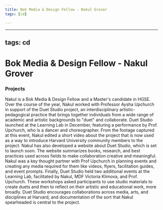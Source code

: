 ```yaml
---
title: Bok Media & Design Fellow - Nakul Grover
tags: [cd]

---
```


---
tags: cd
---
# Bok Media & Design Fellow - Nakul Grover

### Projects
Nakul is a Bok Media & Design Fellow and a Master's candidate in HGSE. Over the course of the year, Nakul worked with Professor Aysha Upchurch in support of the Duet Studio project, an interdisciplinary artistic-pedagogical practice that brings together individuals from a wide range of academic and artistic backgrounds to "duet" and collaborate. Duet Studio  launched at the Learning Lab in December, featuring a performance by Prof. Upchurch, who is a dancer and choreographer. From the footage captured at this event, Nakul edited a short video about the project that is now used as a way to introduce Harvard University community members to the project. Nakul has also developed a website about Duet Studio, which is set to launch soon. The website summarizes books, research, and best practices used across fields to make collaboration creative and meaningful. Nakul was a key thought partner with Prof Upchurch in planning events and creating any media required for them like videos, flyers, facilitation guides, and event prompts. Finally, Duet Studio held two additional events at the Learning Lab, facilitated by Nakul, MDF Victoria Klimova, and Prof. Upchurch. These workshops asked participants to use studio materials to create duets and then to reflect on their artistic and educational work, more broadly. Duet Studio encourages collaborations across media, arts, and disciplines at Harvard, and documentation of the sort that Nakul spearheaded is central to the project.
